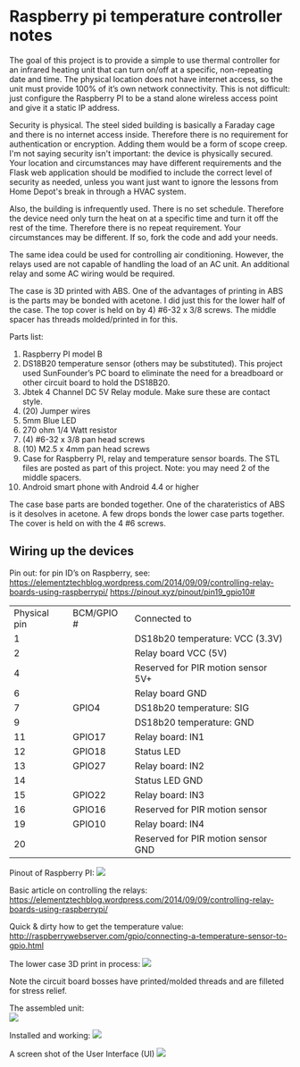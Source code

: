 # Raspberry pi temperature controller notes

The goal of this project is to provide a simple to use thermal controller for an infrared heating unit that can turn on/off at a specific, non-repeating date and time.  The physical location does not have internet access, so the unit must provide 100% of it’s own network connectivity. This is not difficult:  just configure the Raspberry PI to be a stand alone wireless access point and give it a static IP address. 

Security is physical.  The steel sided building is basically a Faraday cage and there is no internet access inside. Therefore there is no requirement for authentication or encryption. Adding them would be a form of scope creep.  I'm not saying security isn't important: the device is physically secured.  Your location and circumstances may have different requirements and the Flask web application should be modified to include the correct level of security as needed, unless you want just want to ignore the lessons from Home Depot's break in through a HVAC system. 

Also, the building is infrequently used.  There is no set schedule.  Therefore the device need only turn the heat on at a specific time and turn it off the rest of the time.  Therefore there is no repeat requirement.  Your circumstances may be different. If so, fork the code and add your needs.

The same idea could be used for controlling air conditioning.  However, the relays used are not capable of handling the load of an AC unit.  An additional relay and some AC wiring would be required.

The case is 3D printed with ABS.  One of the advantages of printing in ABS is the parts may be bonded with acetone.  I did just this for the lower half of the case.  The top cover is held on by 4) #6-32 x 3/8 screws.  The middle spacer has threads molded/printed in for this.

Parts list:
1. Raspberry PI model B
1. DS18B20 temperature sensor (others may be substituted). This project used SunFounder’s PC board to eliminate the need for a breadboard or other circuit board to hold the DS18B20.
1. Jbtek 4 Channel DC 5V Relay module.  Make sure these are contact style.
1. (20) Jumper wires 
1. 5mm Blue LED
1. 270 ohm 1/4 Watt resistor
1. (4) #6-32 x 3/8 pan head screws 
1. (10) M2.5 x 4mm pan head screws 
1. Case for Raspberry PI, relay and temperature sensor boards.  The STL files are posted as part of this project.  Note:  you may need 2 of the middle spacers.  
1. Android smart phone with Android 4.4 or higher 

The case base parts are bonded together.  One of the charateristics of ABS is it desolves in acetone.  A few drops bonds the lower case parts together. The cover is held on with the 4 #6 screws.

## Wiring up the devices

Pin out:
for pin ID’s on Raspberry, see:
<https://elementztechblog.wordpress.com/2014/09/09/controlling-relay-boards-using-raspberrypi/>
<https://pinout.xyz/pinout/pin19_gpio10#>
<table><tr>
<td>Physical pin</td>
<td>BCM/GPIO #</td>
<td>Connected to</td></tr>
<tr><td>1</td><td></td><td>DS18b20 temperature: VCC (3.3V)</td></tr>
<tr><td>2</td><td></td><td>Relay board VCC (5V)</td></tr>
<tr><td>4</td><td></td><td>Reserved for PIR motion sensor 5V+</td></tr>
<tr><td>6</td><td></td><td>Relay board GND</td></tr>
<tr><td>7</td><td>GPIO4</td><td>DS18b20 temperature: SIG</td></tr>
<tr><td>9</td><td></td><td>DS18b20 temperature: GND</td></tr>
<tr><td>11</td><td>GPIO17</td><td>Relay board: IN1</td></tr>
<tr><td>12</td><td>GPIO18</td><td>Status LED</td></tr>
<tr><td>13</td><td>GPIO27</td><td>Relay board: IN2</td></tr>
<tr><td>14</td><td></td><td>Status LED GND</td></tr>
<tr><td>15</td><td>GPIO22</td><td>Relay board: IN3</td></tr>
<tr><td>16</td><td>GPIO16</td><td>Reserved for PIR motion sensor</td></tr>
<tr><td>19</td><td>GPIO10</td><td>Relay board: IN4</td></tr>
<tr><td>20</td><td></td><td>Reserved for PIR motion sensor GND</td></tr>
</table>

Pinout of Raspberry PI:
![](https://az835927.vo.msecnd.net/sites/iot/Resources/images/PinMappings/RP2_Pinout.png)

Basic article on controlling the relays:
<https://elementztechblog.wordpress.com/2014/09/09/controlling-relay-boards-using-raspberrypi/>

Quick & dirty how to get the temperature value:
<http://raspberrywebserver.com/gpio/connecting-a-temperature-sensor-to-gpio.html>

The lower case 3D print in process:
![](http://moosewareinc.com//portfolio/images/3dprinted-parts/RaspberryPiControllerCase.jpeg)

Note the circuit board bosses have printed/molded threads and are filleted for stress relief.

The assembled unit:  
![](http://moosewareinc.com//portfolio/images/3dprinted-parts/TControllerCompleted.jpeg)

Installed and working:
![](http://moosewareinc.com//portfolio/images/3dprinted-parts/smart_thermostat_installed.jpeg)

A screen shot of the User Interface (UI)
![](http://moosewareinc.com//portfolio/images/Screenshot_1491054776.png)

